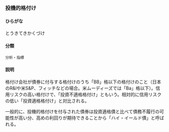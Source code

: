 <div style="display:none;">

## [あ行](securities-terms?id=あ行)
## [か行](securities-terms?id=か行)
## [さ行](securities-terms?id=さ行)
## [た行](securities-terms?id=た行)

</div>

### 投機的格付け

#### ひらがな

とうきてきかくづけ

#### 分類

`分析・指標`

#### 説明

格付け会社が債券に付与する格付けのうち「BB」格以下の格付けのこと（日本のR&amp;Iや米S&amp;P、フィッチなどの場合。米ムーディーズでは「Ba」格以下）。信用リスクの高い格付けで、「投資不適格格付け」ともいう。相対的に信用リスクの低い「投資適格格付け」と対比される。
 
一般的に、投機的格付けを付与された債券は投資適格債と比べて債務不履行の可能性が高い分、高めの利回りが期待できることから「ハイ・イールド債」と呼ばれる。

<div style="display:none;">

## [な行](securities-terms?id=な行)
## [は行](securities-terms?id=は行)
## [ま行](securities-terms?id=ま行)
## [や行](securities-terms?id=や行)
## [ら行](securities-terms?id=ら行)
## [わ行](securities-terms?id=わ行)
## [英数字・記号](securities-terms?id=英数字・記号)

</div>

